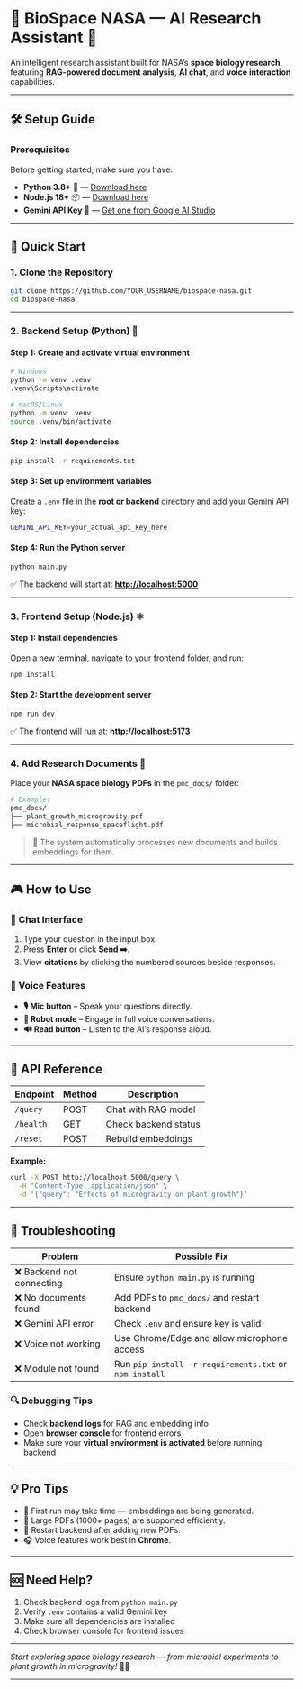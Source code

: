 # 🌌 BioSpace NASA — AI Research Assistant 🚀

An intelligent research assistant built for NASA’s **space biology research**, featuring **RAG-powered document analysis**, **AI chat**, and **voice interaction** capabilities.

---

## 🛠️ Setup Guide

### Prerequisites

Before getting started, make sure you have:

* **Python 3.8+** 🐍 — [Download here](https://www.python.org/downloads/)
* **Node.js 18+** 📦 — [Download here](https://nodejs.org/)
* **Gemini API Key** 🔑 — [Get one from Google AI Studio](https://aistudio.google.com/)

---

## 🚀 Quick Start

### 1. Clone the Repository

```bash
git clone https://github.com/YOUR_USERNAME/biospace-nasa.git
cd biospace-nasa
```

---

### 2. Backend Setup (Python) 🧠

#### Step 1: Create and activate virtual environment

```bash
# Windows
python -m venv .venv
.venv\Scripts\activate

# macOS/Linux
python -m venv .venv
source .venv/bin/activate
```

#### Step 2: Install dependencies

```bash
pip install -r requirements.txt
```

#### Step 3: Set up environment variables

Create a `.env` file in the **root or backend** directory and add your Gemini API key:

```bash
GEMINI_API_KEY=your_actual_api_key_here
```

#### Step 4: Run the Python server

```bash
python main.py
```

✅ The backend will start at: **[http://localhost:5000](http://localhost:5000)**

---

### 3. Frontend Setup (Node.js) ⚛️

#### Step 1: Install dependencies

Open a new terminal, navigate to your frontend folder, and run:

```bash
npm install
```

#### Step 2: Start the development server

```bash
npm run dev
```

✅ The frontend will run at: **[http://localhost:5173](http://localhost:5173)**

---

### 4. Add Research Documents 📄

Place your **NASA space biology PDFs** in the `pmc_docs/` folder:

```bash
# Example:
pmc_docs/
├── plant_growth_microgravity.pdf
├── microbial_response_spaceflight.pdf
```

> 🧠 The system automatically processes new documents and builds embeddings for them.

---

## 🎮 How to Use

### 💬 Chat Interface

1. Type your question in the input box.
2. Press **Enter** or click **Send ➡️**.
3. View **citations** by clicking the numbered sources beside responses.

### 🎤 Voice Features

* **🎙️ Mic button** – Speak your questions directly.
* **🤖 Robot mode** – Engage in full voice conversations.
* **🔊 Read button** – Listen to the AI’s response aloud.

---

## 🧩 API Reference

| Endpoint  | Method | Description          |
| --------- | ------ | -------------------- |
| `/query`  | POST   | Chat with RAG model  |
| `/health` | GET    | Check backend status |
| `/reset`  | POST   | Rebuild embeddings   |

**Example:**

```bash
curl -X POST http://localhost:5000/query \
  -H "Content-Type: application/json" \
  -d '{"query": "Effects of microgravity on plant growth"}'
```

---

## 🐛 Troubleshooting

| Problem                  | Possible Fix                                           |
| ------------------------ | ------------------------------------------------------ |
| ❌ Backend not connecting | Ensure `python main.py` is running                     |
| ❌ No documents found     | Add PDFs to `pmc_docs/` and restart backend            |
| ❌ Gemini API error       | Check `.env` and ensure key is valid                   |
| ❌ Voice not working      | Use Chrome/Edge and allow microphone access            |
| ❌ Module not found       | Run `pip install -r requirements.txt` or `npm install` |

### 🔍 Debugging Tips

* Check **backend logs** for RAG and embedding info
* Open **browser console** for frontend errors
* Make sure your **virtual environment is activated** before running backend

---

## 💡 Pro Tips

* 🧠 First run may take time — embeddings are being generated.
* 📘 Large PDFs (1000+ pages) are supported efficiently.
* 🔁 Restart backend after adding new PDFs.
* 🎧 Voice features work best in **Chrome**.

---

## 🆘 Need Help?

1. Check backend logs from `python main.py`
2. Verify `.env` contains a valid Gemini key
3. Make sure all dependencies are installed
4. Check browser console for frontend issues

---

*Start exploring space biology research — from microbial experiments to plant growth in microgravity!* 🌱🚀

---
